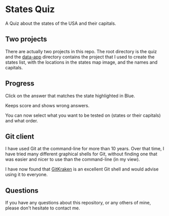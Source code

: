 # States Quiz

A Quiz about the states of the USA and their capitals.

## Two projects

There are actually two projects in this repo. The root directory is the quiz
and the [data-app](/data-app) directory contains the project that I used to
create the states list, with the locations in the states map image, and the
names and capitals.

## Progress

Click on the answer that matches the state highlighted in Blue.

Keeps score and shows wrong answers.

You can now select what you want to be tested on (states or their capitals)
and what order.

## Git client

I have used Git at the command-line for more than 10 years.
Over that time, I have tried many different graphical shells for Git,
without finding one that was easier and nicer to use than the command-line
(in my view).

I have now found that [GitKraken](https://www.gitkraken.com) is an excellent
Git shell and would advise using it to everyone.

## Questions

If you have any questions about this repository, or any others of mine, please
don't hesitate to contact me.
